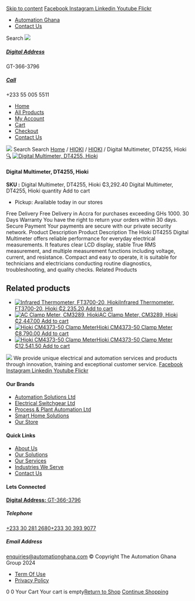 [Skip to content](https://store.automationghana.com/product/digital-multimeter-dt4255-hioki/#content)
[ Facebook ](https://www.facebook.com/automationgh/) [ Instagram ](https://www.instagram.com/automationgh/) [ Linkedin ](https://www.linkedin.com/company/the-automation-ghana-limited/) [ Youtube ](https://www.youtube.com/channel/UCurrRDUSm5oIW39VXjn1u0w) [ Flickr ](https://www.flickr.com/photos/181794037@N07/)
  * [ Automation Ghana ](https://automationghana.com)
  * [ Contact Us ](https://store.automationghana.com/contact/)


Search
[ ![](https://store.automationghana.com/wp-content/uploads/2024/04/Website-TAGG-Logo-BLUE.png) ](https://store.automationghana.com/)
[ ](https://maps.app.goo.gl/m4xeaagWCNbLk4jM6)
#####  [ Digital Address ](https://maps.app.goo.gl/m4xeaagWCNbLk4jM6)
GT-366-3796 
[ ](tel:+233550055511)
#####  [ Call ](tel:+233550055511)
+233 55 005 5511 
  * [Home](https://store.automationghana.com/)
  * [All Products](https://store.automationghana.com/shop/)
  * [My Account](https://store.automationghana.com/my-account/)
  * [Cart](https://store.automationghana.com/cart/)
  * [Checkout](https://store.automationghana.com/checkout/)
  * [Contact Us](https://store.automationghana.com/contact/)


[![](https://store.automationghana.com/wp-content/uploads/2024/04/AutomationGhana_logo_white.png)](https://store.automationghana.com)
Search
Search
[Home](https://store.automationghana.com) / [HIOKI](https://store.automationghana.com/product-category/hioki/) / [HIOKI](https://store.automationghana.com/product-category/hioki/hioki-hioki/) / Digital Multimeter, DT4255, Hioki
[🔍](https://store.automationghana.com/product/digital-multimeter-dt4255-hioki/)
[![Digital Multimeter, DT4255, Hioki](https://store.automationghana.com/wp-content/uploads/2025/05/Digital-Multimeter-DT4255-Hioki-600x400.png)](https://store.automationghana.com/wp-content/uploads/2025/05/Digital-Multimeter-DT4255-Hioki.png)
####  Digital Multimeter, DT4255, Hioki 
**SKU :** Digital Multimeter, DT4255, Hioki 
₵3,292.40
Digital Multimeter, DT4255, Hioki quantity
Add to cart
  * Pickup: Available today in our stores


Free Delivery 
Free Delivery in Accra for purchases exceeding GHs 1000. 
30 Days Warranty 
You have the right to return your orders within 30 days. 
Secure Payment 
Your payments are secure with our private security network. 
Product Description
Product Description
The Hioki DT4255 Digital Multimeter offers reliable performance for everyday electrical measurements. It features clear LCD display, stable True RMS measurement, and multiple measurement functions including voltage, current, and resistance. Compact and easy to operate, it is suitable for technicians and electricians conducting routine diagnostics, troubleshooting, and quality checks.
Related Products 
## Related products
  * [![Infrared Thermometer, FT3700-20, Hioki](https://store.automationghana.com/wp-content/uploads/2025/05/Infrared-Thermometer-FT3700-20-Hioki-300x300.png)Infrared Thermometer, FT3700-20, Hioki ₵2,235.20 ](https://store.automationghana.com/product/infrared-thermometer-ft3700-20-hioki/)
[Add to cart](https://store.automationghana.com/product/digital-multimeter-dt4255-hioki/?add-to-cart=24685)
  * [![AC Clamp Meter, CM3289, Hioki](https://store.automationghana.com/wp-content/uploads/2025/05/AC-Clamp-Meter-CM3289-Hioki-300x300.png)AC Clamp Meter, CM3289, Hioki ₵2,447.00 ](https://store.automationghana.com/product/ac-clamp-meter-cm3289-hioki/)
[Add to cart](https://store.automationghana.com/product/digital-multimeter-dt4255-hioki/?add-to-cart=24677)
  * [![Hioki CM4373-50 Clamp Meter](https://store.automationghana.com/wp-content/uploads/2025/05/ACDC-Clamp-Meter-300x300.png)Hioki CM4373-50 Clamp Meter ₵8,790.00 ](https://store.automationghana.com/product/hioki-cm4373-50-clamp-meter-2/)
[Add to cart](https://store.automationghana.com/product/digital-multimeter-dt4255-hioki/?add-to-cart=24675)
  * [![Hioki CM4373-50 Clamp Meter](https://store.automationghana.com/wp-content/uploads/2025/03/hioki-300x300.png)Hioki CM4373-50 Clamp Meter ₵12,541.50 ](https://store.automationghana.com/product/hioki-cm4373-50-clamp-meter/)
[Add to cart](https://store.automationghana.com/product/digital-multimeter-dt4255-hioki/?add-to-cart=24576)


![](https://store.automationghana.com/wp-content/uploads/2024/04/AutomationGhana_logo_white.png)
We provide unique electrical and automation services and products through innovation, training and exceptional customer service.
[ Facebook ](https://www.facebook.com/automationgh/) [ Instagram ](https://www.instagram.com/automationgh/) [ Linkedin ](https://www.linkedin.com/company/the-automation-ghana-limited/) [ Youtube ](https://www.youtube.com/channel/UCurrRDUSm5oIW39VXjn1u0w) [ Flickr ](https://www.flickr.com/photos/181794037@N07/)
#### Our Brands
  * [ Automation Solutions Ltd ](https://store.automationghana.com/product/digital-multimeter-dt4255-hioki/)
  * [ Electrical Switchgear Ltd ](https://store.automationghana.com/product/digital-multimeter-dt4255-hioki/)
  * [ Process & Plant Automation Ltd ](https://store.automationghana.com/product/digital-multimeter-dt4255-hioki/)
  * [ Smart Home Solutions ](https://store.automationghana.com/product/digital-multimeter-dt4255-hioki/)
  * [ Our Store ](https://store.automationghana.com/product/digital-multimeter-dt4255-hioki/)


#### Quick Links
  * [ About Us ](https://store.automationghana.com/product/digital-multimeter-dt4255-hioki/)
  * [ Our Solutions ](https://store.automationghana.com/product/digital-multimeter-dt4255-hioki/)
  * [ Our Services ](https://store.automationghana.com/product/digital-multimeter-dt4255-hioki/)
  * [ Industries We Serve ](https://store.automationghana.com/product/digital-multimeter-dt4255-hioki/)
  * [ Contact Us ](https://store.automationghana.com/product/digital-multimeter-dt4255-hioki/)


#### Lets Connected
[**Digital Address:** GT-366-3796](https://maps.app.goo.gl/m4xeaagWCNbLk4jM6)
#####  Telephone 
[ +233 30 281 2680](tel:+233302812680)[+233 30 393 9077](https://store.automationghana.com/product/digital-multimeter-dt4255-hioki/+233303939077)
#####  Email Address 
enquiries@automationghana.com 
© Copyright The Automation Ghana Group 2024
  * [ Term Of Use ](https://store.automationghana.com/product/digital-multimeter-dt4255-hioki/)
  * [ Privacy Policy ](https://store.automationghana.com/product/digital-multimeter-dt4255-hioki/)


0
0
Your Cart
Your cart is empty[Return to Shop](https://store.automationghana.com/shop/)
[Continue Shopping](https://store.automationghana.com/product/digital-multimeter-dt4255-hioki/)
